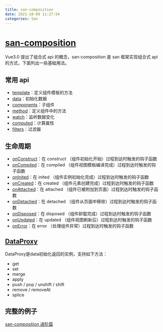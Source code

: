 ```yaml
---
title: san-composition
date: 2021-10-09 11:27:54
categories: San
---
```


# [san-composition](https://github.com/baidu/san-composition)

Vue3.0 提出了组合式 api 的概念，san-composition 是 san 框架实现组合式 api 的方式，下面列出一些基础用法。

## 常用 api

* [template](https://github.com/baidu/san-composition/blob/master/docs/api.md#template)：定义组件模板的方法
* [data](https://github.com/baidu/san-composition/blob/master/docs/api.md#data)：初始化数据
* [components](https://github.com/baidu/san-composition/blob/master/docs/api.md#components)：子组件
* [method](https://github.com/baidu/san-composition/blob/master/docs/api.md#method)：定义组件中的方法
* [watch](https://github.com/baidu/san-composition/blob/master/docs/api.md#watch)：监听数据变化
* [computed](https://github.com/baidu/san-composition/blob/master/docs/api.md#computed)：计算属性
* [filters](https://github.com/baidu/san-composition/blob/master/docs/api.md#filters)：过滤器

## 生命周期

* [onConstruct](https://github.com/baidu/san-composition/blob/master/docs/api.md#onconstruct)：在 construct （组件初始化开始）过程到达时触发的钩子函数
* [onCompiled](https://github.com/baidu/san-composition/blob/master/docs/api.md#oncompiled)：在 compiled （组件视图模板编译完成）过程到达时触发的钩子函数
* [onInited](https://github.com/baidu/san-composition/blob/master/docs/api.md#oninited)：在 inited （组件实例初始化完成）过程到达时触发的钩子函数
* [onCreated](https://github.com/baidu/san-composition/blob/master/docs/api.md#oncreated)：在 created （组件元素创建完成）过程到达时触发的钩子函数
* [onAttached](https://github.com/baidu/san-composition/blob/master/docs/api.md#onattached)：在 attached （组件已被附加到页面）过程到达时触发的钩子函数
* [onDetached](https://github.com/baidu/san-composition/blob/master/docs/api.md#ondetached)：在 detached （组件从页面中移除）过程到达时触发的钩子函数
* [onDisposed](https://github.com/baidu/san-composition/blob/master/docs/api.md#ondisposed)：在 disposed （组件卸载完成）过程到达时触发的钩子函数
* [onUpdated](https://github.com/baidu/san-composition/blob/master/docs/api.md#onupdated)：在 updated （组件视图刷新后）过程到达时触发的钩子函数
* [onError](https://github.com/baidu/san-composition/blob/master/docs/api.md#onerror)：在 error （处理组件异常）过程到达时触发的钩子函数

## [DataProxy](https://github.com/baidu/san-composition/blob/master/docs/api.md#DataProxy)

DataProxy是data初始化返回的实例，支持如下方法：

* get
* set
* merge
* apply
* push / pop / unshift / shift
* remove / removeAt
* splice

## 完整的例子

[san-composition 进阶篇](https://github.com/baidu/san-composition/blob/master/README.md#%E8%BF%9B%E9%98%B6%E7%AF%87)

